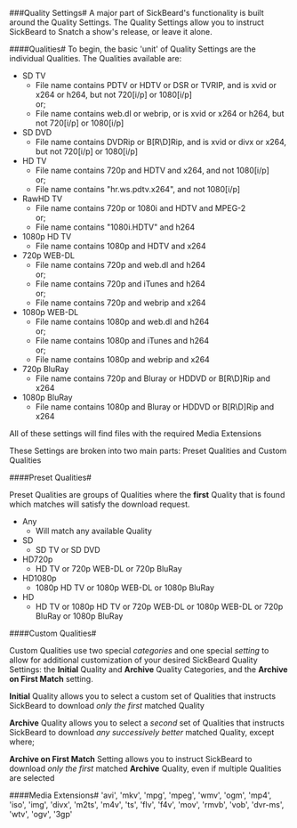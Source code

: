 ###Quality Settings#
A major part of SickBeard's functionality is built around the Quality Settings.  The Quality Settings allow you to instruct SickBeard to Snatch a show's release, or leave it alone.

####Qualities#
To begin, the basic 'unit' of Quality Settings are the individual Qualities.  The Qualities available are:

* SD TV
    * File name contains PDTV or HDTV or DSR or TVRIP, and is xvid or x264 or h264, but not 720\[i/p] or 1080\[i/p]  
or;
    * File name contains web.dl or webrip, or is xvid or x264 or h264, but not 720\[i/p] or 1080\[i/p]
* SD DVD
    * File name contains DVDRip or B\[R\D]Rip, and is xvid or divx or x264, but not 720\[i/p] or 1080[i/p]
* HD TV
    * File name contains 720p and HDTV and x264, and not 1080\[i/p]  
or;
    * File name contains "hr.ws.pdtv.x264", and not 1080\[i/p]
* RawHD TV
    * File name contains 720p or 1080i and HDTV and MPEG-2  
or;
    * File name contains "1080i.HDTV" and h264
* 1080p HD TV
    * File name contains 1080p and HDTV and x264
* 720p WEB-DL
    * File name contains 720p and web.dl and h264  
or;
    * File name contains 720p and iTunes and h264  
or;
    * File name contains 720p and webrip and x264
* 1080p WEB-DL
    * File name contains 1080p and web.dl and h264  
or;
    * File name contains 1080p and iTunes and h264  
or;
    * File name contains 1080p and webrip and x264
* 720p BluRay
    * File name contains 720p and Bluray or HDDVD or B\[R\D]Rip and x264
* 1080p BluRay
    * File name contains 1080p and Bluray or HDDVD or B\[R\D]Rip and x264  

All of these settings will find files with the required Media Extensions

These Settings are broken into two main parts: Preset Qualities and Custom Qualities

####Preset Qualities#

Preset Qualities are groups of Qualities where the **first** Quality that is found which matches will satisfy the download request.

* Any
    * Will match any available Quality
* SD
    * SD TV or SD DVD
* HD720p
    * HD TV or 720p WEB-DL or 720p BluRay
* HD1080p
    * 1080p HD TV or 1080p WEB-DL or 1080p BluRay
* HD
    * HD TV or 1080p HD TV or 720p WEB-DL or 1080p WEB-DL or 720p BluRay or 1080p BluRay  

####Custom Qualities#

Custom Qualities use two special _categories_ and one special _setting_ to allow for additional customization of your desired SickBeard Quality Settings: the **Initial** Quality and **Archive** Quality Categories, and the **Archive on First Match** setting.

**Initial** Quality allows you to select a custom set of Qualities that instructs SickBeard to download _only the first_ matched Quality

**Archive** Quality allows you to select a _second_ set of Qualities that instructs SickBeard to download _any successively better_ matched Quality, except where;

**Archive on First Match** Setting allows you to instruct SickBeard to download _only the first_ matched **Archive** Quality, even if multiple Qualities are selected



####Media Extensions#
'avi', 'mkv', 'mpg', 'mpeg', 'wmv', 'ogm', 'mp4', 'iso', 'img', 'divx', 'm2ts', 'm4v', 'ts', 'flv', 'f4v', 'mov', 'rmvb', 'vob', 'dvr-ms', 'wtv', 'ogv', '3gp'
